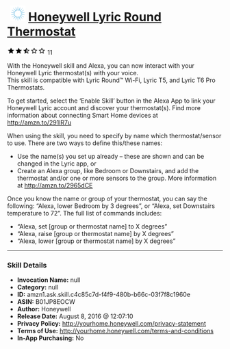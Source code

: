 # &nbsp;<img src="skill_icon" alt="Honeywell Lyric Round Thermostat icon" width="36"> [Honeywell Lyric Round Thermostat](http://alexa.amazon.com/#skills/amzn1.ask.skill.c4c85c7d-f4f9-480b-b66c-03f7f8c1960e)
![2.8 stars](../../images/ic_star_black_18dp_1x.png)![2.8 stars](../../images/ic_star_black_18dp_1x.png)![2.8 stars](../../images/ic_star_half_black_18dp_1x.png)![2.8 stars](../../images/ic_star_border_black_18dp_1x.png)![2.8 stars](../../images/ic_star_border_black_18dp_1x.png) 11

With the Honeywell skill and Alexa, you can now interact with your Honeywell Lyric thermostat(s) with your voice.  
This skill is compatible with Lyric Round™ Wi-Fi, Lyric T5, and Lyric T6 Pro Thermostats.

To get started, select the ‘Enable Skill’ button in the Alexa App to link your Honeywell Lyric account and discover your thermostat(s). Find more information about connecting Smart Home devices at http://amzn.to/291lR7u

When using the skill, you need to specify by name which thermostat/sensor to use. There are two ways to define this/these names:
- Use the name(s) you set up already – these are shown and can be changed in the Lyric app, or
- Create an Alexa group, like Bedroom or Downstairs, and add the thermostat and/or one or more sensors to the group. More information at http://amzn.to/2965dCE

Once you know the name or group of your thermostat, you can say the following: “Alexa, lower Bedroom by 3 degrees”, or “Alexa, set Downstairs temperature to 72”.
The full list of commands includes:
- “Alexa, set [group or thermostat name] to X degrees”
- “Alexa, raise [group or thermostat name] by X degrees”
- “Alexa, lower [group or thermostat name] by X degrees”

***

### Skill Details

* **Invocation Name:** null
* **Category:** null
* **ID:** amzn1.ask.skill.c4c85c7d-f4f9-480b-b66c-03f7f8c1960e
* **ASIN:** B01JP8EOCW
* **Author:** Honeywell
* **Release Date:** August 8, 2016 @ 12:07:10
* **Privacy Policy:** http://yourhome.honeywell.com/privacy-statement
* **Terms of Use:** http://yourhome.honeywell.com/terms-and-conditions
* **In-App Purchasing:** No

